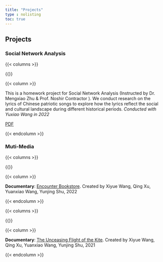 ```yaml
---
title: "Projects"
type : nolisting
toc: true
---
```


## Projects

### Social Network Analysis

{{< columns >}}

{{<figure-a src="/images/sna.png">}}

{{< column >}}

This is a homework project for Social Network Analysis (Instructed by Dr. Mengxiao Zhu & Prof. Noshir Contractor ). We conduct research on the lyrics of Chinese patriotic songs to explore how the lyrics reflect the social and cultural landscape during different historical periods.
*Conducted with Yuxiao Wang in 2022*

[PDF](/pdf/sna.pdf)

{{< endcolumn >}}

### Muti-Media

{{< columns >}}

{{<figure-a src="/images/yjsd.png">}}

{{< column >}}

**Documentary**: [Encounter Bookstore](https://www.bilibili.com/video/BV1DV411W7GW/?share_source=copy_web&vd_source=7cec8342b83e59fbe03433939d5bf6e5). Created by Xiyue Wang, Qing Xu, Yuanxiao Wang, Yunjing Shu, 2022

{{< endcolumn >}}

{{< columns >}}

{{<figure-a src="/images/yfbx.png">}}

{{< column >}}

**Documentary**: [The Unceasing Flight of the Kite](https://youtu.be/ePda6o6_z4g?si=fVOBugOHTPcCPRCw). Created by Xiyue Wang, Qing Xu, Yuanxiao Wang, Yunjing Shu, 2021

{{< endcolumn >}}







